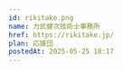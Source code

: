 ```yaml
---
id: rikitake.png
name: 力武健次技術士事務所
href: https://rikitake.jp/
plan: 応援団
postedAt: 2025-05-25 18:17
---
```

